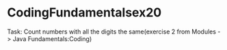 # CodingFundamentalsex20

Task: Count numbers with all the digits the same(exercise 2 from Modules -> Java Fundamentals:Coding)

